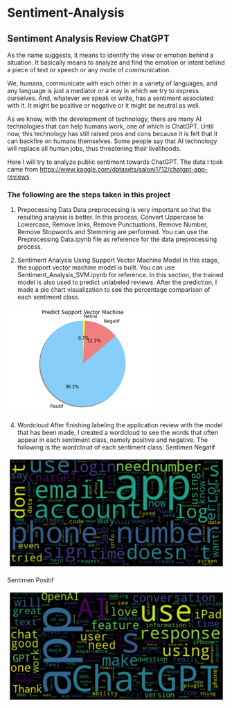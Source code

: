 # Sentiment-Analysis
## Sentiment Analysis Review ChatGPT

As the name suggests, it means to identify the view or emotion behind a situation. It basically means to analyze and find the emotion or intent behind a piece of text or speech or any mode of communication.

We, humans, communicate with each other in a variety of languages, and any language is just a mediator or a way in which we try to express ourselves. And, whatever we speak or write, has a sentiment associated with it. It might be positive or negative or it might be neutral as well.

As we know, with the development of technology, there are many AI technologies that can help humans work, one of which is ChatGPT. Until now, this technology has still raised pros and cons because it is felt that it can backfire on humans themselves. Some people say that AI technology will replace all human jobs, thus threatening their livelihoods.

Here I will try to analyze public sentiment towards ChatGPT. The data I took came from https://www.kaggle.com/datasets/saloni1712/chatgpt-app-reviews. 

### The following are the steps taken in this project

1. Prepocessing Data
Data preprocessing is very important so that the resulting analysis is better. In this process, Convert Uppercase to Lowercase, Remove
links, Remove Punctuations, Remove Number, Remove Stopwords and Stemming are performed. You can use the Preprocessing Data.ipynb file as
reference for the data preprocessing process.


3. Sentiment Analysis Using Support Vector Machine Model
In this stage, the support vector machine model is built. You can use Sentiment_Analysis_SVM.ipynb for reference. In this section, the trained model is also used to predict unlabeled reviews. After the prediction, I made a pie chart visualization to see the percentage comparison of each sentiment class.

![EEG Band Discovery](/asset/pie_chart.png)

4. Wordcloud
After finishing labeling the application review with the model that has been made, I created a wordcloud to see the words that often appear in each sentiment class, namely positive and negative. The following is the wordcloud of each sentiment class:
  Sentimen Negatif

![EEG Band Discovery](/asset/neg_chat_gpt.png)

  Sentimen Positif

![EEG Band Discovery](/asset/pos_chatgpt.png) 





